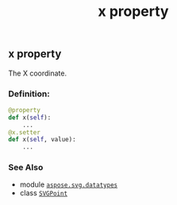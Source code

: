 ﻿---
title: x property
second_title: Aspose.SVG for Python via .NET API References
description: 
type: docs
weight: 50
url: /python-net/aspose.svg.datatypes/svgpoint/x/
is_root: false
---

## x property


The X coordinate.
### Definition:
```python
@property
def x(self):
    ...
@x.setter
def x(self, value):
    ...
```

### See Also
* module [`aspose.svg.datatypes`](../../)
* class [`SVGPoint`](/svg/python-net/aspose.svg.datatypes/svgpoint)
